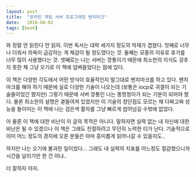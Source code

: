 ```yaml
---
layout: post
title:  "온라인 게임 서버 프로그래밍 벤치마크"
date:   2016-08-02
tags: [book]
---
```


와 정말 안 읽힌다 안 읽혀. 이번 독서는 대략 세가지 정도의 악재가 겹쳤다. 첫째로 너무나 더워서 의욕이 급감하는 게 체감이 될 정도였다는 것. 둘째는 모종의 이유로 휴가를 너무 많이 사용했다는 것. 셋째로는 나는 서버는 깡통이기 때문에 최소한의 지식도 갖추지 못한 채 그냥 오기로 이 책에 덤벼들었다는 점에 있다. 

  이 책은 다양한 각도에서 어떤 방식이 효율적인지 말그대로 벤치마크를 하고 있다. 벤치마크를 해야 하기 때문에 실로 다양한 기술이 나오는데 (보통은 iocp로 귀결이 되는 기술들이었긴 했지만) 그렇기 때문에 서버 깡통인 나는 똥멍청이가 되는 기분이 되어야 했다. 물론 최소한의 설명은 곁들여져 있었지만 이 기술의 장단점도 모르는 채 다짜고짜 성능을 들이미는 이 책에 나는 검은색 활자를 그냥 빠르게 씹어넘길 수밖에 없었다. 

  아 물론 이 책에 대한 비난이 이 글의 목적은 아니다. 말하자면 실력 없는 내 자신에 대한 비난은 될 수 있겠으나 이 책은 그래도 친절하려고 무던히 노력한 티가 난다. 기술적으로 이미 어느 정도의 경지에 오른 분들은 아마 흥미롭게 읽어나갈 수 있을지도.. 

  하지만 나는 오기에 불과한 일이었다... 그래도 내 실력의 지표를 어느정도 절감했으니까 시간을 날리기만 한 건 아냐.. 

  더 잘하자 아자.